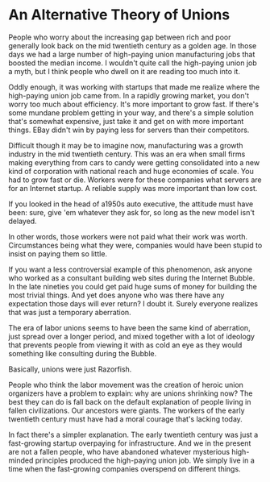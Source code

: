 # An Alternative Theory of Unions

People who worry about the increasing gap between rich and poor
generally look back on the mid twentieth century as a golden age.
In those days we had a large number of high-paying union manufacturing
jobs that boosted the median income. I wouldn't quite call the
high-paying union job a myth, but I think people who dwell on it
are reading too much into it.

Oddly enough, it was working with startups that made me realize
where the high-paying union job came from. In a rapidly growing
market, you don't worry too much about efficiency. It's more
important to grow fast. If there's some mundane problem getting
in your way, and there's a simple solution that's somewhat expensive,
just take it and get on with more important things. EBay didn't
win by paying less for servers than their competitors.

Difficult though it may be to imagine now, manufacturing was a
growth industry in the mid twentieth century. This was an era when
small firms making everything from cars to candy were getting
consolidated into a new kind of corporation with national reach and
huge economies of scale. You had to grow fast or die. Workers
were for these companies what servers are for an Internet startup.
A reliable supply was more important than low cost.

If you looked in the head of a1950s auto executive, the attitude
must have been: sure, give 'em whatever they ask for, so long as
the new model isn't delayed.

In other words, those workers were not paid what their work was
worth. Circumstances being what they were, companies would have
been stupid to insist on paying them so little.

If you want a less controversial example of this phenomenon, ask
anyone who worked as a consultant building web sites during the
Internet Bubble. In the late nineties you could get paid huge sums
of money for building the most trivial things. And yet does anyone
who was there have any expectation those days will ever return? I
doubt it. Surely everyone realizes that was just a temporary
aberration.

The era of labor unions seems to have been the same kind of aberration, 
just spread
over a longer period, and mixed together with a lot of ideology
that prevents people from viewing it with as cold an eye as they
would something like consulting during the Bubble.

Basically, unions were just Razorfish.

People who think the labor movement was the creation of heroic union
organizers have a problem to explain: why are unions shrinking now?
The best they can do is fall back on the default explanation of
people living in fallen civilizations. Our ancestors were giants.
The workers of the early twentieth century must have had a moral
courage that's lacking today.

In fact there's a simpler explanation. The early twentieth century
was just a fast-growing startup overpaying for infrastructure. And
we in the present are not a fallen people, who have abandoned
whatever mysterious high-minded principles produced the high-paying
union job. We simply live in a time when the fast-growing companies
overspend on different things.